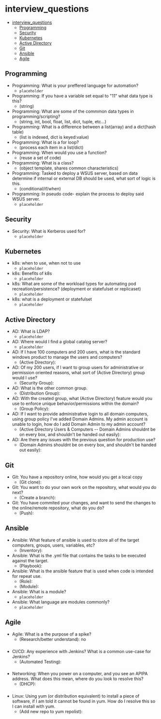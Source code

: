 # interview_questions

- [interview_questions](#interview_questions)
	- [Programming](#programming)
	- [Security](#security)
	- [Kubernetes](#kubernetes)
	- [Active Directory](#active-directory)
	- [Git](#git)
	- [Ansible](#ansible)
	- [Agile](#agile)

## Programming

- Programming: What is your preffered language for automation?
  - `placeholder`
- Programming: If you have a variable set equal to "11" what data type is this?
  - (string)
- Programming: What are some of the commmon data types in programming/scripting?
  - (string, int, bool, float, list, dict, tuple, etc...)
- Programming: What is a difference between a list(array) and a dict(hash table)
  - (list is indexed, dict is keyed:value)
- Programming: What is a for loop?
  - (process each item in a list/dict)
- Programming: When would you use a function?
  - (reuse a set of code)
- Programming: What is a class?
  - (object template, shares common characteristics)
- Programming: Tasked to deploy a WSUS server, based on data determine if internal or external DB should be used, what sort of logic is this.
  - (conditional/if/when)
- Programming: In pseudo code- explain the process to deploy said WSUS server.
  - `placeholder`

## Security

- Security: What is Kerberos used for?
  - `placeholder`

## Kubernetes

- k8s: when to use, when not to use
  - `placeholder`
- k8s: Benefits of k8s
  - `placeholder`
- k8s: What are some of the workload types for automating pod recreation/persistence? (deployment or statefulset or replicaset)
  - `placeholder`
- k8s: what is a deployment or statefulset
  - `placeholder`

## Active Directory

- AD: What is LDAP?
  - `placeholder`
- AD: Where would I find a global catalog server?
  - `placeholder`
- AD: If I have 100 computers and 200 users, what is the standard windows product to manage the users and computers?
  - (Active Directory):
- AD: Of my 200 users, if I want to group users for administrative or permission oriented reasons, what sort of (Active Directory) group would I use?
  - (Security Group):
- AD: What is the other common group.
  - (Distribution Group):
- AD: With the created group, what (Active Directory) feature would you use to enforce unique behavior/permissions within the domain?
  - (Group Policy):
- AD: If I want to provide administrative login to all domain computers, using group policy I've added Domain Admins. My admin account is unable to login, how do I add Domain Admin to my admin account?
  - (Active Directory Users & Computers -- Domain Admins shouldnt be on every box, and shouldn't be handed out easily):
- AD: Are there any issues with the previous question for production use?
  - (Domain Admins shouldnt be on every box, and shouldn't be handed out easily):

## Git

- Git: You have a repository online, how would you get a local copy
  - (Git clone):
- Git: You want to do your own work on the repository, what would you do next?
  - (Create a branch):
- Git: You have commited your changes, and want to send the changes to the online/remote repository, what do you do?
  - (Push):

## Ansible

- Ansible: What feature of ansible is used to store all of the target computers, groups, users, variables, etc?
  - (Inventory):
- Ansible: What is the .yml file that contains the tasks to be executed against the target.
  - (Playbook):
- Ansible: What is the ansible feature that is used when code is intended for repeat use.
  - (Role):
  - (Module):
- Ansible: What is a module?
  - `placeholder`
- Ansible: What language are modules commonly?
  - `placeholder`

## Agile

- Agile: What is a the purpose of a spike?
  - (Research/better understand): no

###

- CI/CD: Any experience with Jenkins? What is a common use-case for Jenkins?
  - (Automated Testing):

###

- Networking: When you power on a computer, and you see an APIPA address. What does this mean, where do you look to resolve this?
  - (DHCP):

###

- Linux: Using yum (or distribution equivalent) to install a piece of software, if I am told it cannot be found in yum. How do I resolve this so I can install with yum.
  - (Add new repo to yum repolist):
